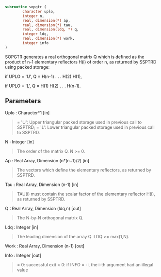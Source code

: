 ```fortran
subroutine sopgtr (
		character uplo,
		integer n,
		real, dimension(*) ap,
		real, dimension(*) tau,
		real, dimension(ldq, *) q,
		integer ldq,
		real, dimension(*) work,
		integer info
)
```

 SOPGTR generates a real orthogonal matrix Q which is defined as the
 product of n-1 elementary reflectors H(i) of order n, as returned by
 SSPTRD using packed storage:

 if UPLO = 'U', Q = H(n-1) . . . H(2) H(1),

 if UPLO = 'L', Q = H(1) H(2) . . . H(n-1).

## Parameters
Uplo : Character*1 [in]
> = 'U': Upper triangular packed storage used in previous
> call to SSPTRD;
> = 'L': Lower triangular packed storage used in previous
> call to SSPTRD.

N : Integer [in]
> The order of the matrix Q. N >= 0.

Ap : Real Array, Dimension (n*(n+1)/2) [in]
> The vectors which define the elementary reflectors, as
> returned by SSPTRD.

Tau : Real Array, Dimension (n-1) [in]
> TAU(i) must contain the scalar factor of the elementary
> reflector H(i), as returned by SSPTRD.

Q : Real Array, Dimension (ldq,n) [out]
> The N-by-N orthogonal matrix Q.

Ldq : Integer [in]
> The leading dimension of the array Q. LDQ >= max(1,N).

Work : Real Array, Dimension (n-1) [out]

Info : Integer [out]
> = 0:  successful exit
> < 0:  if INFO = -i, the i-th argument had an illegal value

